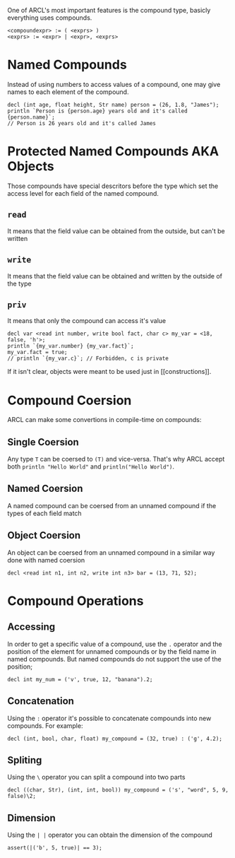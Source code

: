 One of ARCL's most important features is the compound type, basicly everything uses compounds.
```
<compoundexpr> := ( <exprs> )
<exprs> := <expr> | <expr>, <exprs>
```
# Named Compounds
Instead of using numbers to access values of a compound, one may give names to each element of the compound.
```
decl (int age, float height, Str name) person = (26, 1.8, "James");
println `Person is {person.age} years old and it's called {person.name}`;
// Person is 26 years old and it's called James
```
# Protected Named Compounds AKA Objects
Those compounds have special descritors before the type which set the access level for each field of the named compound.
## ``read``
It means that the field value can be obtained from the outside, but can't be written
## ``write``
It means that the field value can be obtained and written by the outside of the type
## ``priv``
It means that only the compound can access it's value

```
decl var <read int number, write bool fact, char c> my_var = <18, false, 'h'>;
println `{my_var.number} {my_var.fact}`;
my_var.fact = true;
// println `{my_var.c}`; // Forbidden, c is private
```
If it isn't clear, objects were meant to be used just in [[constructions]].
# Compound Coersion
ARCL can make some convertions in compile-time on compounds:
## Single Coersion
Any type ``T`` can be coersed to ``(T)`` and vice-versa. That's why ARCL accept both ``println "Hello World"`` and ``println("Hello World")``.
## Named Coersion
A named compound can be coersed from an unnamed compound if the types of each field match
## Object Coersion
An object can be coersed from an unnamed compound in a similar way done with named coersion
```
decl <read int n1, int n2, write int n3> bar = (13, 71, 52);
```
# Compound Operations
## Accessing
In order to get a specific value of a compound, use the `.` operator and the position of the element for unnamed compounds or by the field name in named compounds. But named compounds do not support the use of the position;
```
decl int my_num = ('v', true, 12, "banana").2;
```
## Concatenation
Using the ``:`` operator it's possible to concatenate compounds into new compounds. For example:
```
decl (int, bool, char, float) my_compound = (32, true) : ('g', 4.2);
```
## Spliting
Using the ``\`` operator you can split a compound into two parts
```
decl ((char, Str), (int, int, bool)) my_compound = ('s', "word", 5, 9, false)\2;
```
## Dimension
Using the `| |` operator you can obtain the dimension of the compound
```
assert(|('b', 5, true)| == 3);
```